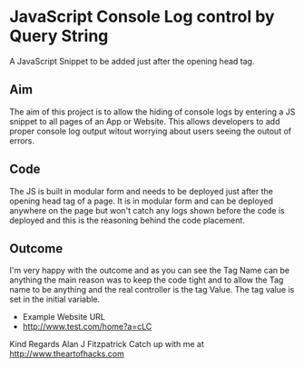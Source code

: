 JavaScript Console Log control by Query String
================

A JavaScript Snippet to be added just after the opening head tag.

## Aim

The aim of this project is to allow the hiding of console logs by entering a JS snippet to all pages of an App or Website.
This allows developers to add proper console log output witout worrying about users seeing the outout of errors.

## Code

The JS is built in modular form and needs to be deployed just after the opening head tag of a page.
It is in modular form and can be deployed anywhere on the page but won't catch any logs shown before the code is deployed and this is the reasoning behind the code placement.

## Outcome

I'm very happy with the outcome and as you can see the Tag Name can be anything the main reason was to keep the code tight and to allow the Tag name to be anything and the real controller is the tag Value. The tag value is set in the initial variable.

- Example Website URL 
-   http://www.test.com/home?a=cLC

Kind Regards
Alan J Fitzpatrick
Catch up with me at http://www.theartofhacks.com

